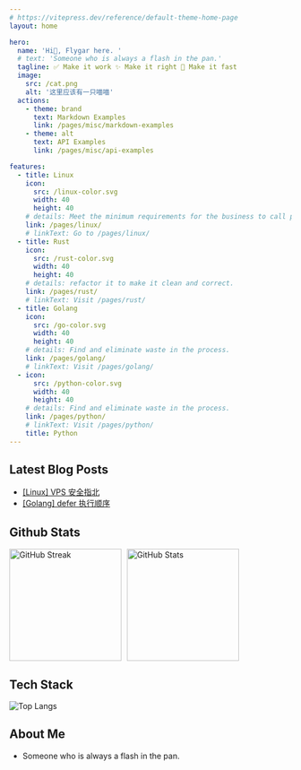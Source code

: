 ```yaml
---
# https://vitepress.dev/reference/default-theme-home-page
layout: home

hero:
  name: 'Hi👋, Flygar here. '
  # text: 'Someone who is always a flash in the pan.'
  tagline: ✅ Make it work ✨ Make it right 🚀 Make it fast
  image:
    src: /cat.png
    alt: '这里应该有一只喵喵'
  actions:
    - theme: brand
      text: Markdown Examples
      link: /pages/misc/markdown-examples
    - theme: alt
      text: API Examples
      link: /pages/misc/api-examples

features:
  - title: Linux
    icon:
      src: /linux-color.svg
      width: 40
      height: 40
    # details: Meet the minimum requirements for the business to call project a success.
    link: /pages/linux/
    # linkText: Go to /pages/linux/
  - title: Rust
    icon:
      src: /rust-color.svg
      width: 40
      height: 40
    # details: refactor it to make it clean and correct.
    link: /pages/rust/
    # linkText: Visit /pages/rust/
  - title: Golang
    icon:
      src: /go-color.svg
      width: 40
      height: 40
    # details: Find and eliminate waste in the process.
    link: /pages/golang/
    # linkText: Visit /pages/golang/
  - icon:
      src: /python-color.svg
      width: 40
      height: 40
    # details: Find and eliminate waste in the process.
    link: /pages/python/
    # linkText: Visit /pages/python/
    title: Python
---
```


## Latest Blog Posts

- [[Linux] VPS 安全指北](/pages/linux/vps_reload)
- [[Golang] defer 执行顺序](/pages/golang/defer)
<!-- - [[Misc] ChatGPT API 的高级用法](/tech/chatgpt-api) -->

## Github Stats

<div style="display: flex; gap: 10px;">
<img src="https://streak-stats.demolab.com/?user=ifourx&theme=buefy" alt="GitHub Streak" style=" height: 200px; "/>
      
<img src="https://github-readme-stats.vercel.app/api?username=ifourx&show_icons=true&theme=buefy&count_private=true" alt="GitHub Stats" style=" height: 200px; " />

</div>

## Tech Stack

![Top Langs](https://github-readme-stats.vercel.app/api/top-langs/?username=flygar&hide=javascript,html&layout=compact)

## About Me

- Someone who is always a flash in the pan.

<!-- - **我是锅里一闪而过的火光.** -->
